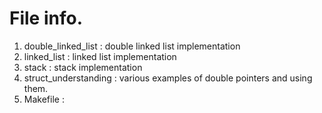 # File info. 


1. double_linked_list : double linked list implementation
2. linked_list : linked list implementation 
3. stack : stack implementation 
4. struct_understanding : various examples of double pointers and using them.
5. Makefile : 

